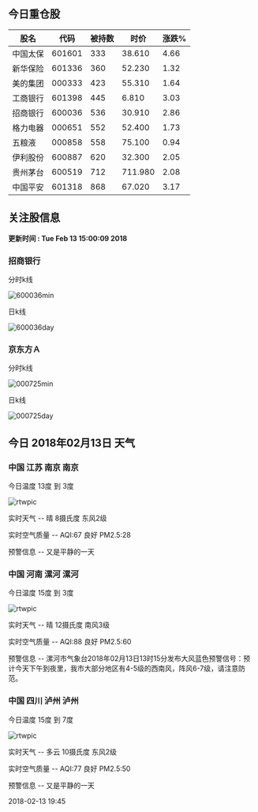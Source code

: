 
## 今日重仓股 

|股名|代码|被持数|时价|涨跌%|
|---|---|---|---|---|
|中国太保|601601|333|38.610|4.66|
|新华保险|601336|360|52.230|1.32|
|美的集团|000333|423|55.310|1.64|
|工商银行|601398|445|6.810|3.03|
|招商银行|600036|536|30.910|2.86|
|格力电器|000651|552|52.400|1.73|
|五粮液|000858|558|75.100|0.94|
|伊利股份|600887|620|32.300|2.05|
|贵州茅台|600519|712|711.980|2.08|
|中国平安|601318|868|67.020|3.17|

## 关注股信息
**更新时间 : Tue Feb 13 15:00:09 2018**
### 招商银行 
分时k线

![600036min](http://image.sinajs.cn/newchart/min/n/sh600036.gif)

日k线

![600036day](http://image.sinajs.cn/newchart/daily/n/sh600036.gif)

### 京东方Ａ 
分时k线

![000725min](http://image.sinajs.cn/newchart/min/n/sz000725.gif)

日k线

![000725day](http://image.sinajs.cn/newchart/daily/n/sz000725.gif)
## 今日 2018年02月13日 天气
### 中国 江苏 南京 南京

今日温度 13度 到 3度

![rtwpic](http://app1.showapi.com/weather/icon/night/00.png)

实时天气 -- 晴 8摄氏度 东风2级

实时空气质量 -- AQI:67 良好 PM2.5:28

预警信息 -- 又是平静的一天
    
### 中国 河南 漯河 漯河

今日温度 15度 到 3度

![rtwpic](http://app1.showapi.com/weather/icon/night/00.png)

实时天气 -- 晴 12摄氏度 南风3级

实时空气质量 -- AQI:88 良好 PM2.5:60

预警信息 -- 漯河市气象台2018年02月13日13时15分发布大风蓝色预警信号：预计今天下午到夜里，我市大部分地区有4-5级的西南风，阵风6-7级，请注意防范。
    
### 中国 四川 泸州 泸州

今日温度 15度 到 7度

![rtwpic](http://app1.showapi.com/weather/icon/night/01.png)

实时天气 -- 多云 10摄氏度 东风2级

实时空气质量 -- AQI:77 良好 PM2.5:50

预警信息 -- 又是平静的一天
    
2018-02-13 19:45